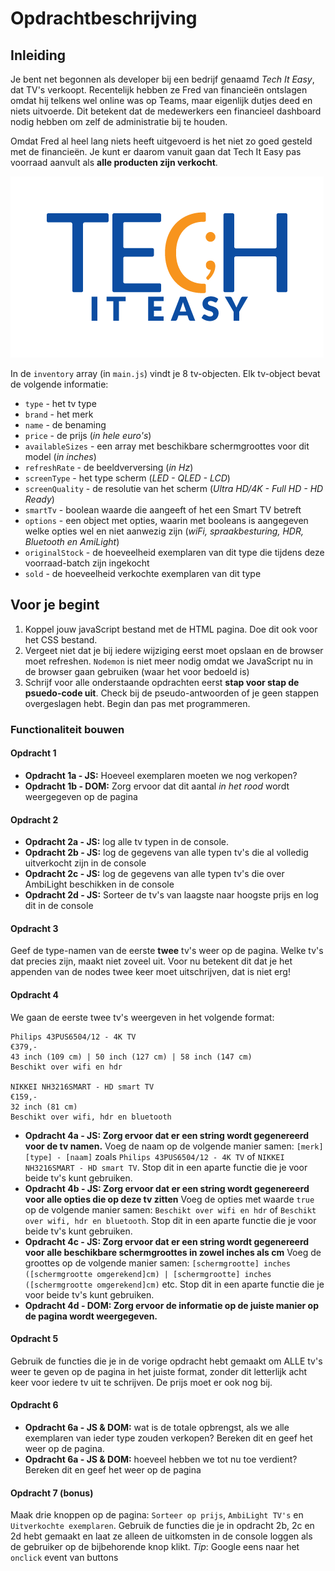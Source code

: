 # Opdrachtbeschrijving

## Inleiding
Je bent net begonnen als developer bij een bedrijf genaamd _Tech It Easy_, dat TV's verkoopt.
Recentelijk hebben ze Fred van financieën ontslagen omdat hij telkens wel online was op Teams, 
maar eigenlijk dutjes deed en niets uitvoerde. Dit betekent dat de medewerkers een financieel 
dashboard nodig hebben om zelf de administratie bij te houden.

Omdat Fred al heel lang niets heeft uitgevoerd is het niet zo goed gesteld met de financieën.
Je kunt er daarom vanuit gaan dat Tech It Easy pas voorraad aanvult als **alle producten zijn verkocht**.

![Tech it easy](./assets/tech_it_easy.png)

In de `inventory` array (in `main.js`) vindt je 8 tv-objecten. Elk tv-object bevat de volgende informatie:
* `type` - het tv type
* `brand` - het merk
* `name` - de benaming
* `price` - de prijs (_in hele euro's_)
* `availableSizes` - een array met beschikbare schermgroottes voor dit model (_in inches_)
* `refreshRate` - de beeldverversing (_in Hz_)
* `screenType` - het type scherm (_LED - QLED  - LCD_)
* `screenQuality` - de resolutie van het scherm (_Ultra HD/4K - Full HD - HD Ready_)
* `smartTv` - boolean waarde die aangeeft of het een Smart TV betreft
* `options` - een object met opties, waarin met booleans is aangegeven welke opties wel en niet aanwezig zijn (_wiFi, spraakbesturing, HDR, Bluetooth en AmiLight_)
* `originalStock` - de hoeveelheid exemplaren van dit type die tijdens deze voorraad-batch zijn ingekocht
* `sold` - de hoeveelheid verkochte exemplaren van dit type

## Voor je begint
1. Koppel jouw javaScript bestand met de HTML pagina. Doe dit ook voor het CSS bestand.
2. Vergeet niet dat je bij iedere wijziging eerst moet opslaan en de browser moet refreshen.
`Nodemon` is niet meer nodig omdat we JavaScript nu in de browser gaan gebruiken (waar het voor bedoeld is)
2. Schrijf voor alle onderstaande opdrachten eerst **stap voor stap de psuedo-code uit**. 
Check bij de pseudo-antwoorden of je geen stappen overgeslagen hebt. Begin dan pas met programmeren.

### Functionaliteit bouwen

#### Opdracht 1 
* **Opdracht 1a - JS:** Hoeveel exemplaren moeten we nog verkopen?
* **Opdracht 1b - DOM:** Zorg ervoor dat dit aantal _in het rood_ wordt weergegeven op de pagina

#### Opdracht 2
* **Opdracht 2a - JS:** log alle tv typen in de console.
* **Opdracht 2b - JS:** log de gegevens van alle typen tv's die al volledig uitverkocht zijn in de console
* **Opdracht 2c - JS:** log de gegevens van alle typen tv's die over AmbiLight beschikken in de console
* **Opdracht 2d - JS:** Sorteer de tv's van laagste naar hoogste prijs en log dit in de console

#### Opdracht 3
Geef de type-namen van de eerste **twee** tv's weer op de pagina. Welke tv's dat precies zijn, maakt niet zoveel uit. 
Voor nu betekent dit dat je het appenden van de nodes twee keer moet uitschrijven, dat is niet erg!

#### Opdracht 4
We gaan de eerste twee tv's weergeven in het volgende format:
  
  ```
  Philips 43PUS6504/12 - 4K TV
  €379,-
  43 inch (109 cm) | 50 inch (127 cm) | 58 inch (147 cm)
  Beschikt over wifi en hdr
  
  NIKKEI NH3216SMART - HD smart TV
  €159,-
  32 inch (81 cm)
  Beschikt over wifi, hdr en bluetooth
  ```

* **Opdracht 4a - JS: Zorg ervoor dat er een string wordt gegenereerd voor de tv namen.**
Voeg de naam op de volgende manier samen: `[merk] [type] - [naam]` zoals `Philips 43PUS6504/12 - 4K TV` of `NIKKEI NH3216SMART - HD smart TV`.
Stop dit in een aparte functie die je voor beide tv's kunt gebruiken.
* **Opdracht 4b - JS: Zorg ervoor dat er een string wordt gegenereerd voor alle opties die op deze tv zitten**
Voeg de opties met waarde `true` op de volgende manier samen: `Beschikt over wifi en hdr` of `Beschikt over wifi, hdr en bluetooth`.
Stop dit in een aparte functie die je voor beide tv's kunt gebruiken.
* **Opdracht 4c - JS: Zorg ervoor dat er een string wordt gegenereerd voor alle beschikbare schermgroottes in zowel inches als cm**
Voeg de groottes op de volgende manier samen: `[schermgrootte] inches ([schermgrootte omgerekend]cm) | [schermgrootte] inches ([schermgrootte omgerekend]cm)` etc.
Stop dit in een aparte functie die je voor beide tv's kunt gebruiken.
* **Opdracht 4d - DOM: Zorg ervoor de informatie op de juiste manier op de pagina wordt weergegeven.**

#### Opdracht 5
Gebruik de functies die je in de vorige opdracht hebt gemaakt om ALLE tv's weer te geven op de pagina in het juiste format, 
zonder dit letterlijk acht keer voor iedere tv uit te schrijven. De prijs moet er ook nog bij.

#### Opdracht 6
* **Opdracht 6a - JS & DOM:** wat is de totale opbrengst, als we alle exemplaren van ieder type zouden verkopen?
Bereken dit en geef het weer op de pagina.
* **Opdracht 6a - JS & DOM:** hoeveel hebben we tot nu toe verdient? Bereken dit en geef het weer op de pagina

#### Opdracht 7 (bonus)
Maak drie knoppen op de pagina: `Sorteer op prijs`, `AmbiLight TV's` en `Uitverkochte exemplaren`. 
Gebruik de functies die je in opdracht 2b, 2c en 2d hebt gemaakt en laat ze alleen de uitkomsten in de console
loggen als de gebruiker op de bijbehorende knop klikt. _Tip_: Google eens naar het `onclick` event van buttons